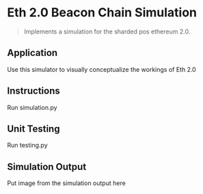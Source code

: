 # Eth 2.0 Beacon Chain Simulation
> Implements a simulation for the sharded pos ethereum 2.0.

## Application
Use this simulator to visually conceptualize the workings of Eth 2.0

## Instructions

Run simulation.py

## Unit Testing

Run testing.py

## Simulation Output

Put image from the simulation output here